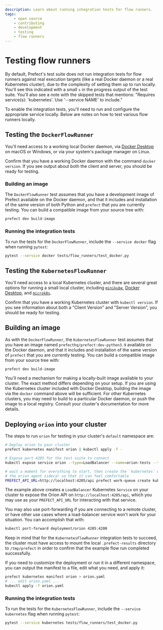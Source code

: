 ```yaml
---
description: Learn about running integration tests for flow runners.
tags:
    - open source
    - contributing
    - development
    - testing
    - flow runners
---
```


# Testing flow runners

By default, Prefect's test suite does not run integration tests for flow runners
against real execution targets (like a real Docker daemon or a real Kubernetes cluster),
due to the complexity of setting them up to run locally.  You'll see this indicated with
a small `s` in the progress output of the test suite.  You'll also see a note with the
skipped tests that mentions:  "Requires service(s): 'kubernetes'. Use '--service NAME'
to include."

To enable the integration tests, you'll need to run and configure the appropriate
service locally.  Below are notes on how to test various flow runners locally.

## Testing the `DockerFlowRunner`

You'll need access to a working local Docker daemon, via [Docker
Desktop](https://www.docker.com/products/docker-desktop/) on macOS or Windows, or via
your system's package manager on Linux.

Confirm that you have a working Docker daemon with the command `docker version`.  If you
see output about both the client and server, you should be ready for testing.

### Building an image

The `DockerFlowRunner` test assumes that you have a development image of Prefect
available on the Docker daemon, and that it includes and installation of the same
version of both Python and `prefect` that you are currently testing.  You can build a
compatible image from your source tree with:

<div class="terminal">

```bash
prefect dev build-image
```

</div>

### Running the integration tests

To run the tests for the `DockerFlowRunner`, include the `--service docker` flag when
running `pytest`:

<div class="terminal">

```bash
pytest --service docker tests/flow_runners/test_docker.py
```

</div>

## Testing the `KubernetesFlowRunner`

You'll need access to a local Kubernetes cluster, and there are several great options
for running a small local cluster, including
[`minikube`](https://minikube.sigs.k8s.io/docs/start/), [Docker
Desktop](https://www.docker.com/products/docker-desktop/), and
[`microk8s`](https://microk8s.io/).

Confirm that you have a working Kubernetes cluster with `kubectl version`.  If you see
information about both a "Client Version" and  "Server Version", you should be ready
for testing.

## Building an image

As with the `DockerFlowRunner`, the `KubernetesFlowRunner` test assumes that you have an
image named `prefecthq/prefect:dev-python3.9` available on the Docker daemon, and that
it includes and installation of the same version of `prefect` that you are currently
testing.  You can build a compatible image from your source tree with:

<div class="terminal">

```bash
prefect dev build-image
```

</div>

You'll need a mechanism for making a locally-built image available to your cluster.  The
exact method differs depending on your setup.  If you are using the Kubernetes cluster
included with Docker Desktop, building the image via the `docker` command above
will be sufficient.  For other Kubernetes clusters, you may need to build to a
particular Docker daemon, or push the image to a local registry.  Consult your cluster's
documentation for more details.

## Deploying `orion` into your cluster

The steps to run `orion` for testing in your cluster's `default` namespace are:

<div class="terminal">

```bash
# Deploy orion to your cluster
prefect kubernetes manifest orion | kubectl apply -f -

# Expose port 4205 for the test suite to connect
kubectl expose service orion --type=LoadBalancer --name=orion-tests --target-port 4200 --port 4205

# wait a moment for everything to start, then create the `kubernetes` work queue for
# the orion agent sidecar so that it can feel comfortable
PREFECT_API_URL=http://localhost:4205/api prefect work-queue create kubernetes
```

</div>

The example above creates a `LoadBalancer` Kubernetes `Service` on your cluster to
expose the Orion API on `http://localhost:4205/api`, which you may use as your
`PREFECT_API_URL` for interacting with that service.

You may also use port-forwarding if you are connecting to a remote cluster, or have
other use cases where a load-balancer service won't work for your situation.  You can
accomplish that with:

<div class="terminal">

```bash
kubectl port-forward deployment/orion 4205:4200
```

</div>

Keep in mind that for the `KubernetesFlowRunner` integration tests to succeed, the
cluster must have access to mount the local `.prefect-results` directory to
`/tmp/prefect` in order to confirm that the example flow run completed successfully.

If you need to customize the deployment or run it in a different namespace, you can
output the manifest to a file, edit what you need, and apply it:

<div class="terminal">

```bash
prefect kubernetes manifest orion > orion.yaml
# ... edit orion.yaml ...
kubectl apply -f orion.yaml
```


</div>

### Running the integration tests

To run the tests for the `KubernetesFlowRunner`, include the `--service kubernetes` flag
when running `pytest`:

<div class="terminal">

```bash
pytest --service kubernetes tests/flow_runners/test_docker.py
```

</div>
